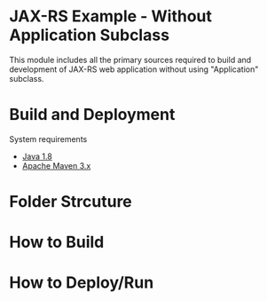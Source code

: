 # JAX-RS Example - Without Application Subclass
This module includes all the primary sources required to build and development of JAX-RS web application without using "Application" subclass.

# Build and Deployment
System requirements
* [Java 1.8](http://www.oracle.com/technetwork/java/javase/downloads/jdk8-downloads-2133151.html)
* [Apache Maven 3.x](https://maven.apache.org/download.cgi)

# Folder Strcuture


# How to Build


# How to Deploy/Run





